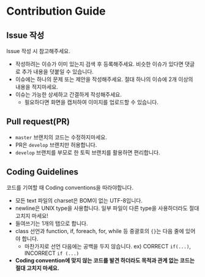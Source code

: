 # Contribution Guide

## Issue 작성
Issue 작성 시 참고해주세요.

* 작성하려는 이슈가 이미 있는지 검색 후 등록해주세요. 비슷한 이슈가 있다면 댓글로 추가 내용을 덧붙일 수 있습니다.
* 이슈에는 하나의 문제 또는 제안을 작성해주세요. 절대 하나의 이슈에 2개 이상의 내용을 적지마세요.
* 이슈는 가능한 상세하고 간결하게 작성해주세요.
	* 필요하다면 화면을 캡처하여 이미지를 업로드할 수 있습니다.

## Pull request(PR)
* `master` 브랜치의 코드는 수정하지마세요.
* PR은 `develop` 브랜치만 허용합니다.
* `develop` 브랜치를 부모로 한 토픽 브랜치를 활용하면 편리합니다.


## Coding Guidelines
코드를 기여할 때 Coding conventions을 따라야합니다.

* 모든 text 파일의 charset은 BOM이 없는 UTF-8입니다.
* newline은 UNIX type을 사용합니다. 일부 파일이 다른 type을 사용하더라도 절대 고치지 마세요!
* 들여쓰기는 1개의 탭으로 합니다.
* class 선언과 function, if, foreach, for, while 등 중괄호의 `{}`는 다음 줄에 있어야 합니다.
	* 마찬가지로 선언 다음에는 공백을 두지 않습니다. ex) CORRECT `if(...)`, INCORRECT `if (...)`
* **Coding convention에 맞지 않는 코드를 발견 하더라도 목적과 관계 없는 코드는 절대 고치지 마세요.**
